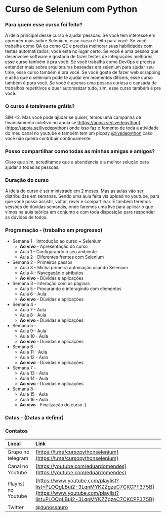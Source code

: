 # Curso de Selenium com Python

### Para quem esse curso foi feito?

A ideia principal desse curso é ajudar pessoas. Se você tem interesse em aprender mais sobre Selenium, esse curso é feito para você. Se você trabalha como QA ou como QE e precisa melhorar suas habilidades com testes automatizados, você está no lugar certo. Se você é uma pessoa que desenvolve software e gostaria de fazer testes de integrações melhores, esse curso também é pra você. Se você trabalha como DevOps e precisa entender mais sobre arquiteturas baseadas em selenium para ajudar seu time, esse curso também é pra você. Se você gosta de fazer web scrapping e acha que o selenium pode te ajudar em momentos difíceis, esse curso também é para você. Se você é apenas uma pessoa curiosa e cansada de trabalhos repetitivos e quer automatizar tudo, sim, esse curso também é pra você.

### O curso é totalmente grátis?

SIM <3. Mas você pode ajudar se quiser, temos uma campanha de financiamento coletivo no apoia.se [https://apoia.se/livedepython](https://apoia.se/livedepython) onde isso faz o fomento de toda a atividade do meu canal no youtube e também tem um picpay [@livedepython](https://picpay.me/livedepython) caso você não queira contribuir continuamente.

### Posso compartilhar como todas as minhas amigas e amigos?

Claro que sim, acreditamos que a abundancia é a melhor solução para ajudar a todas as pessoas.

### Duração do curso

A ideia do curso é ser ministrado em 2 meses. Mas as aulas vão ser distribuidas em semanas. Sendo uma aula feita via upload no youtube, para que você possa assistir, voltar, rever e compartilhar. E também teremos sessões de dúvidas semanais, onde faremos uma live para aplicar o que vimos na aula teórica em conjunto e com toda disposição para responder as dúvidas de todos.


### Programação - (trabalho em progresso)
- Semana 1 - Introdução ao curso + Selenium
  - **Ao vivo** - Apresentação do curso
  - Aula 1 - Configurando o seu ambiente
  - Aula 2 - Diferentes frentes com Selenium
- Semana 2 - Primeiros passos
  - Aula 3 - Minha primeira automação usando Selenium
  - Aula 4 - Navegação e atributos
  - **Ao vivo** - Dúvidas e aplicações
- Semana 3 - Interação com as páginas
  - Aula 5 - Procurando e interagindo com elementos
  - Aula 6 - Aula
  - **Ao vivo** - Dúvidas e aplicações
- Semana 4 -
  - Aula 7 - Aula
  - Aula 8 - Aula
  - **Ao vivo** - Dúvidas e aplicações
- Semana 5 -
  - Aula 9 - Aula
  - Aula 10 - Aula
  - **Ao vivo** - Dúvidas e aplicações
- Semana 6 -
  - Aula 11 - Aula
  - Aula 12 - Aula
  - **Ao vivo** - Dúvidas e aplicações
- Semana 7 -
  - Aula 13 - Aula
  - Aula 14 - Aula
  - **Ao vivo** - Dúvidas e aplicações
- Semana 8 -
  - Aula 15 - Aula
  - Aula 16 - Aula
  - **Ao vivo** - Finalização do curso :(


### Datas - (Datas a definir)

### Contatos

| Local               | Link                              |
|:--------------------|:----------------------------------|
| Grupo no telegram   | [https://t.me/cursopythonselenium](https://t.me/cursopythonselenium)  |
| Canal no Youtube    | [https://youtube.com/eduardomendes](https://youtube.com/eduardomendes) |
| Playlist no Youtube | [https://www.youtube.com/playlist?list=PLOQgLBuj2-3LqnMYKZZgzeC7CKCPF375B](https://www.youtube.com/playlist?list=PLOQgLBuj2-3LqnMYKZZgzeC7CKCPF375B) |
| Twitter             | [@dunossauro](https://twitter.com/dunossauro/) |
